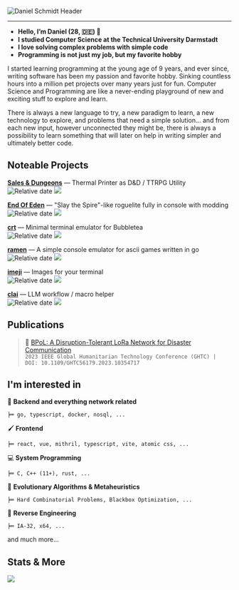 ![Daniel Schmidt Header](https://i.imgur.com/BpJimBF.png)

---

- **Hello, I’m Daniel (28, 🇩🇪) 👋**
- **I studied Computer Science at the Technical University Darmstadt**
- **I love solving complex problems with simple code**
- **Programming is not just my job, but my favorite hobby**

I started learning programming at the young age of 9 years, and ever since, writing software has been my passion and favorite hobby. Sinking countless hours into a million pet projects over many years just for fun. Computer Science and Programming are like a never-ending playground of new and exciting stuff to explore and learn.

There is always a new language to try, a new paradigm to learn, a new technology to explore, and problems that need a simple solution… and from each new input, however unconnected they might be, there is always a possibility to learn something that will later on help in writing simpler and ultimately better code.

## Noteable Projects

**[Sales & Dungeons](https://github.com/BigJk/snd)** — Thermal Printer as D&D / TTRPG Utility <br>
![Relative date](https://img.shields.io/date/1582149660?label=creation) ![](https://img.shields.io/github/stars/BigJk/snd?style=social)

**[End Of Eden](https://github.com/BigJk/end_of_eden)** — "Slay the Spire"-like roguelite fully in console with modding <br>
![Relative date](https://img.shields.io/date/1681126860?label=creation) ![](https://img.shields.io/github/stars/BigJk/end_of_eden?style=social)

**[crt](https://github.com/BigJk/crt)** — Minimal terminal emulator for Bubbletea <br>
![Relative date](https://img.shields.io/date/1683877980?label=creation) ![](https://img.shields.io/github/stars/BigJk/crt?style=social)

**[ramen](https://github.com/BigJk/ramen)** — A simple console emulator for ascii games written in go <br>
![Relative date](https://img.shields.io/date/1537183380?label=creation) ![](https://img.shields.io/github/stars/BigJk/ramen?style=social)

**[imeji](https://github.com/BigJk/imeji)** — Images for your terminal <br>
![Relative date](https://img.shields.io/date/1683184680?label=creation) ![](https://img.shields.io/github/stars/BigJk/imeji?style=social)

**[clai](https://github.com/BigJk/clai)** — LLM workflow / macro helper <br>
![Relative date](https://img.shields.io/date/1736035200?label=creation) ![](https://img.shields.io/github/stars/BigJk/clai?style=social)

## Publications

> :page_facing_up: [BPoL: A Disruption-Tolerant LoRa Network for Disaster Communication](https://peasec.de/paper/2023/2023_SchmidtKuntkeBauerBaumgaertner_BPOL_GHTC.pdf)
> <br>```2023 IEEE Global Humanitarian Technology Conference (GHTC) | DOI: 10.1109/GHTC56179.2023.10354717```

## I'm interested in

📡 **Backend and everything network related**

```
╞═ go, typescript, docker, nosql, ...
```

🖌️ **Frontend**

```
╞═ react, vue, mithril, typescript, vite, atomic css, ...
```

:computer: **System Programming**

```
╞═ C, C++ (11+), rust, ...
```

🦠 **Evolutionary Algorithms & Metaheuristics**

```
╞═ Hard Combinatorial Problems, Blackbox Optimization, ...
```

🔬 **Reverse Engineering**

```
╞═ IA-32, x64, ...
``` 

and much more...

## Stats & More

[![](https://github-profile-trophy.vercel.app/?username=BigJk&rank=SECRET,SS,SSS,S,A,AAA,AA&column=4&margin-w=10&margin-h=10)](https://github.com/ryo-ma/github-profile-trophy)
